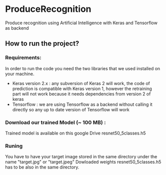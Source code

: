 # ProduceRecognition
Produce recognition using Artificial Intelligence with Keras and Tensorflow as backend

## How to run the project?
### Requirements: 

In order to run the code you need the two libraries that we used installed on your machine.
- Keras version 2.x : any subversion of Keras 2 will work, the code of prediction is compatible with Keras version 1, however the retraining part will not work because it needs dependencies from version 2 of keras
- Tensorflow : we are using Tensorflow as a backend without calling it directly so any up to date version of Tensorflow will work

### Download our trained Model (~ 100 MB) : 
Trained model is available on this google Drive  resnet50_5classes.h5

### Runing
You have to have your target image stored in the same directory under the name "target.jpg" or "target.jpeg" 
Dowloaded weights resnet50_5classes.h5 has to be also in the same directory.
